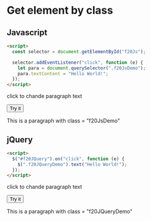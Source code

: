 # Get element by class

## Javascript

```html
<script>
  const selector = document.getElementById("f20Js");

  selector.addEventListener("click", function (e) {
    let para = document.querySelector(".f20JsDemo");
    para.textContent = "Hello World!";
  });
</script>
```

click to chande paragraph text

<button id="f20Js">Try it</button>

<p class="f20JsDemo" >This is a paragraph with class = "f20JsDemo"</p>

## jQuery

```html
<script>
  $("#f20JQuery").on("click", function (e) {
    $(".f20JQueryDemo").text("Hello World!");
  });
</script>
```

click to chande paragraph text

<button id="f20JQuery">Try it</button>

<p class="f20JQueryDemo">This is a paragraph with class = "f20JQueryDemo"</p>

